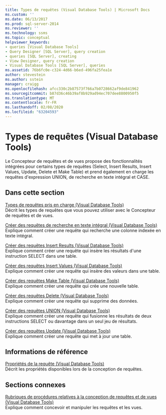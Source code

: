 ```yaml
---
title: Types de requêtes (Visual Database Tools) | Microsoft Docs
ms.custom: ''
ms.date: 06/13/2017
ms.prod: sql-server-2014
ms.reviewer: ''
ms.technology: ssms
ms.topic: conceptual
helpviewer_keywords:
- queries [Visual Database Tools]
- Query Designer [SQL Server], query creation
- queries [SQL Server], creating
- View Designer, query creation
- Visual Database Tools [SQL Server], queries
ms.assetid: 76b6fc0e-c324-4d66-b6ed-496fa25fea1e
author: stevestein
ms.author: sstein
manager: craigg
ms.openlocfilehash: afcc330c2b87573f766a7b0728662af9de841962
ms.sourcegitcommit: b87d36c46b39af8b929ad94ec707dee8800950f5
ms.translationtype: MT
ms.contentlocale: fr-FR
ms.lasthandoff: 02/08/2020
ms.locfileid: "63204593"
---
```

# <a name="types-of-queries-visual-database-tools"></a>Types de requêtes (Visual Database Tools)
  Le Concepteur de requêtes et de vues propose des fonctionnalités intégrées pour certains types de requêtes (Select, Insert Results, Insert Values, Update, Delete et Make Table) et prend également en charge les requêtes d'expression UNION, de recherche en texte intégral et CASE.  
  
## <a name="in-this-section"></a>Dans cette section  
 [Types de requêtes pris en charge &#40;Visual Database Tools&#41;](visual-database-tools.md)  
 Décrit les types de requêtes que vous pouvez utiliser avec le Concepteur de requêtes et de vues.  
  
 [Créer des requêtes de recherche en texte intégral &#40;Visual Database Tools&#41;](create-full-text-search-queries-visual-database-tools.md)  
 Explique comment créer une requête qui recherche une colonne indexée en texte intégral.  
  
 [Créer des requêtes Insert Results &#40;Visual Database Tools&#41;](create-insert-results-queries-visual-database-tools.md)  
 Explique comment créer une requête qui insère les résultats d'une instruction SELECT dans une table.  
  
 [Créer des requêtes Insert Values &#40;Visual Database Tools&#41;](create-insert-values-queries-visual-database-tools.md)  
 Explique comment créer une requête qui insère des valeurs dans une table.  
  
 [Créer des requêtes Make Table &#40;Visual Database Tools&#41;](create-make-table-queries-visual-database-tools.md)  
 Explique comment créer une requête qui crée une nouvelle table.  
  
 [Créer des requêtes Delete &#40;Visual Database Tools&#41;](delete-queries-visual-database-tools.md)  
 Explique comment créer une requête qui supprime des données.  
  
 [Créer des requêtes UNION &#40;Visual Database Tools&#41;](create-union-queries-visual-database-tools.md)  
 Explique comment créer une requête qui fusionne les résultats de deux instructions SELECT ou davantage dans un seul jeu de résultats.  
  
 [Créer des requêtes Update &#40;Visual Database Tools&#41;](create-update-queries-visual-database-tools.md)  
 Explique comment créer une requête qui met à jour une table.  
  
## <a name="reference"></a>Informations de référence  
 [Propriétés de la requête &#40;Visual Database Tools&#41;](query-properties-visual-database-tools.md)  
 Décrit les propriétés disponibles lors de la conception de requêtes.  
  
## <a name="related-sections"></a>Sections connexes  
 [Rubriques de procédures relatives à la conception de requêtes et de vues &#40;Visual Database Tools&#41;](design-queries-and-views-how-to-topics-visual-database-tools.md)  
 Explique comment concevoir et manipuler les requêtes et les vues.  
  
  
